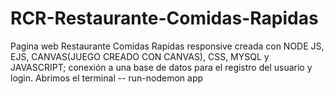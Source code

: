 # RCR-Restaurante-Comidas-Rapidas
Pagina web Restaurante Comidas Rapidas responsive creada con NODE JS, EJS, CANVAS(JUEGO CREADO CON CANVAS), CSS, MYSQL y JAVASCRIPT; conexión a una base de datos para el registro del usuario y login.
Abrimos el terminal -- run-nodemon app
